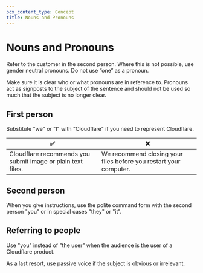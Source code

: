 ```yaml
---
pcx_content_type: Concept
title: Nouns and Pronouns
---
```


# Nouns and Pronouns

Refer to the customer in the second person. Where this is not possible, use gender neutral pronouns. Do not use “one” as a pronoun.

Make sure it is clear who or what pronouns are in reference to. Pronouns act as signposts to the subject of the sentence and should not be used so much that the subject is no longer clear.

## First person

Substitute "we" or "I" with "Cloudflare" if you need to represent Cloudflare.

| ✅ | ❌|
|----|----|
|Cloudflare recommends you submit image or plain text files. | We recommend closing your files before you restart your computer. |

## Second person

When you give instructions, use the polite command form with the second person "you" or in special cases "they" or "it".

## Referring to people

Use "you" instead of "the user" when the audience is the user of a Cloudflare product. 

As a last resort, use passive voice if the subject is obvious or irrelevant.
